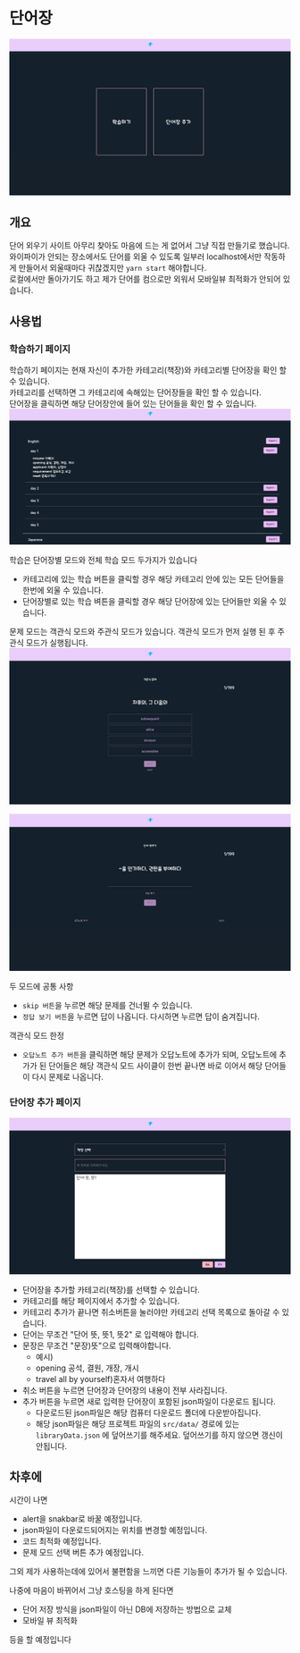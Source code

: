 # 단어장

![mainPage image](https://github.com/Hyeon2Nam/vocalist/blob/master/images/mainPage.png)

## 개요

단어 외우기 사이트 아무리 찾아도 마음에 드는 게 없어서 그냥 직접 만들기로 했습니다.<br/>
와이파이가 안되는 장소에서도 단어를 외울 수 있도록 일부러 localhost에서만 작동하게 만들어서 외울때마다 귀찮겠지만 `yarn start` 해야합니다.<br/>
로컬에서만 돌아가기도 하고 제가 단어를 컴으로만 외워서 모바일뷰 최적화가 안되어 있습니다.

## 사용법

### 학습하기 페이지

학습하기 페이지는 현재 자신이 추가한 카테고리(책장)와 카테고리별 단어장을 확인 할 수 있습니다.<br/>
카테고리를 선택하면 그 카테고리에 속해있는 단어장들을 확인 할 수 있습니다.<br/>
단어장을 클릭하면 해당 단어장안에 들어 있는 단어들을 확인 할 수 있습니다.
![libraryList image](https://github.com/Hyeon2Nam/vocalist/blob/master/images/libraryList.png)

학습은 단어장별 모드와 전체 학습 모드 두가지가 있습니다

- 카테고리에 있는 학습 버튼을 클릭할 경우 해당 카테고리 안에 있는 모든 단어들을 한번에 외울 수 있습니다.
- 단어장별로 있는 학습 벼튼을 클릭할 경우 해당 단어장에 있는 단어들만 외울 수 있습니다.

문제 모드는 객관식 모드와 주관식 모드가 있습니다. 객관식 모드가 먼저 실행 된 후 주관식 모드가 실행됩니다.<br/>
![multiple choice question image](https://github.com/Hyeon2Nam/vocalist/blob/master/images/multipleChoiceQuestion.png)

![subjective Question image](https://github.com/Hyeon2Nam/vocalist/blob/master/images/subjectiveQuestion.png)

두 모드에 공통 사항

- `skip 버튼`을 누르면 해당 문제를 건너뛸 수 있습니다.
- `정답 보기 버튼`을 누르면 답이 나옵니다. 다시하면 누르면 답이 숨겨집니다.

객관식 모드 한정

- `오답노트 추가 버튼`을 클릭하면 해당 문제가 오답노트에 추가가 되며, 오답노트에 추가가 된 단어들은 해당 객관식 모드 사이클이 한번 끝나면 바로 이어서 해당 단어들이 다시 문제로 나옵니다.

### 단어장 추가 페이지

![add Book Page image](https://github.com/Hyeon2Nam/vocalist/blob/master/images/addBookPage.png)

- 단어장을 추가할 카테고리(책장)를 선택할 수 있습니다.
- 카테고리를 해당 페이지에서 추가할 수 있습니다.
- 카테고리 추가가 끝나면 취소버튼을 눌러야만 카테고리 선택 목록으로 돌아갈 수 있습니다.
- 단어는 무조건 "단어 뜻, 뜻1, 뜻2" 로 입력해야 합니다.
- 문장은 무조건 "문장)뜻"으로 입력해야합니다.
  - 예시)
  - opening 공석, 결원, 개장, 개시
  - travel all by yourself)혼자서 여행하다
- 취소 버튼을 누르면 단어장과 단어장의 내용이 전부 사라집니다.
- 추가 버튼을 누르면 새로 입력한 단어장이 포함된 json파일이 다운로드 됩니다.
  - 다운로드된 json파일은 해당 컴퓨터 다운로드 폴더에 다운받아집니다.
  - 해당 json파일은 해당 프로젝트 파일의 `src/data/` 경로에 있는 `libraryData.json` 에 덮어쓰기를 해주세요. 덮어쓰기를 하지 않으면 갱신이 안됩니다.

## 차후에

시간이 나면

- alert을 snakbar로 바꿀 예정입니다.
- json파일이 다운로드되어지는 위치를 변경할 예정입니다.
- 코드 최적화 예정입니다.
- 문제 모드 선택 버튼 추가 예정입니다.

그외 제가 사용하는데에 있어서 불편함을 느끼면 다른 기능들이 추가가 될 수 있습니다.

나중에 마음이 바뀌어서 그냥 호스팅을 하게 된다면

- 단어 저장 방식을 json파일이 아닌 DB에 저장하는 방법으로 교체
- 모바일 뷰 최적화

등을 할 예정입니다
